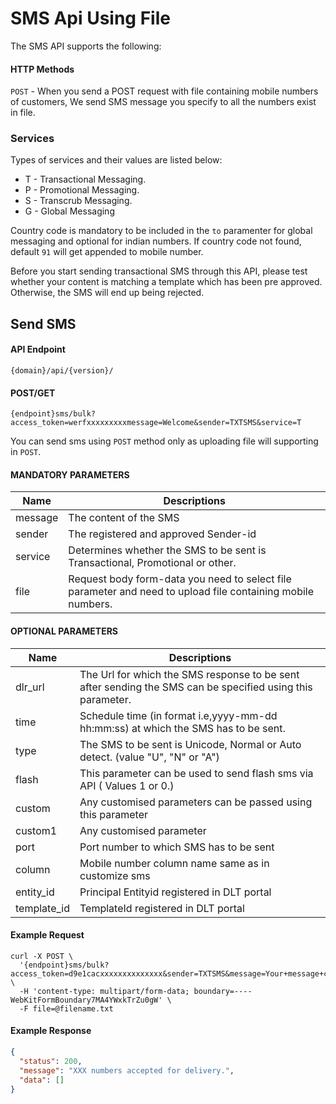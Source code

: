 # SMS Api Using File

The SMS API supports the following:

#### HTTP Methods

`POST` - When you send a POST request with file containing mobile numbers of customers, We send SMS message you specify to all the numbers exist in file.

### Services

Types of services and their values are listed below:

- T - Transactional Messaging.
- P - Promotional Messaging.
- S - Transcrub Messaging.
- G - Global Messaging

Country code is mandatory to be included in the `to` paramenter for global messaging and optional for indian numbers. If country code not found, default `91` will get appended to mobile number.

Before you start sending transactional SMS through this API, please test whether your content is matching a template which has been pre approved. Otherwise, the SMS will end up being rejected.

## Send SMS

#### API Endpoint

```
{domain}/api/{version}/
```

#### POST/GET

```
{endpoint}sms/bulk?access_token=werfxxxxxxxxxmessage=Welcome&sender=TXTSMS&service=T
```

You can send sms using `POST` method only as uploading file will supporting in
`POST`.

#### MANDATORY PARAMETERS

| Name    | Descriptions                                                                                                |
| ------- | ----------------------------------------------------------------------------------------------------------- |
| message | The content of the SMS                                                                                      |
| sender  | The registered and approved Sender-id                                                                       |
| service | Determines whether the SMS to be sent is Transactional, Promotional or other.                               |
| file    | Request body form-data you need to select file parameter and need to upload file containing mobile numbers. |

#### OPTIONAL PARAMETERS

| Name        | Descriptions                                                                                               |
| ----------- | ---------------------------------------------------------------------------------------------------------- |
| dlr_url     | The Url for which the SMS response to be sent after sending the SMS can be specified using this parameter. |
| time        | Schedule time (in format i.e,yyyy-mm-dd hh:mm:ss) at which the SMS has to be sent.                         |
| type        | The SMS to be sent is Unicode, Normal or Auto detect. (value "U", "N" or "A")                              |
| flash       | This parameter can be used to send flash sms via API ( Values 1 or 0.)                                     |
| custom      | Any customised parameters can be passed using this parameter                                               |
| custom1     | Any customised parameter                                                                                   |
| port        | Port number to which SMS has to be sent                                                                    |
| column      | Mobile number column name same as in customize sms                                                         |
| entity_id   | Principal Entityid registered in DLT portal                                                                |
| template_id | TemplateId registered in DLT portal                                                                        |

#### Example Request

```
curl -X POST \
  '{endpoint}sms/bulk?access_token=d9e1cacxxxxxxxxxxxxxx&sender=TXTSMS&message=Your+message+content&service=T' \
  -H 'content-type: multipart/form-data; boundary=----WebKitFormBoundary7MA4YWxkTrZu0gW' \
  -F file=@filename.txt
```

#### Example Response

```json
{
  "status": 200,
  "message": "XXX numbers accepted for delivery.",
  "data": []
}
```
